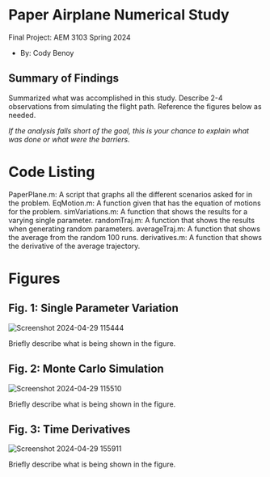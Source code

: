   # Paper Airplane Numerical Study
  Final Project: AEM 3103 Spring 2024

  - By: Cody Benoy

  ## Summary of Findings
  <Show the variations studied in a table>

  Summarized what was accomplished in this study.  Describe 2-4 observations from simulating the flight path.
  Reference the figures below as needed.

  *If the analysis falls short of the goal, this is your chance to explain what was done or what were the barriers.*
 
  # Code Listing
PaperPlane.m:
A script that graphs all the different scenarios asked for in the problem.
EqMotion.m:
A function given that has the equation of motions for the problem.
simVariations.m:
A function that shows the results for a varying single parameter.
randomTraj.m:
A function that shows the results when generating random parameters. 
averageTraj.m:
A function that shows the average from the random 100 runs.
derivatives.m:
A function that shows the derivative of the average trajectory.
  # Figures

  ## Fig. 1: Single Parameter Variation
  ![Screenshot 2024-04-29 115444](https://github.com/Codybeno/Final_Project/assets/167140425/d5693c9a-532f-4501-9f3e-d6bee93b7c6c)


  Briefly describe what is being shown in the figure.

  ## Fig. 2: Monte Carlo Simulation
  ![Screenshot 2024-04-29 115510](https://github.com/Codybeno/Final_Project/assets/167140425/2d089929-553c-44fb-a8c8-523f603e8b82)

  Briefly describe what is being shown in the figure.

 ## Fig. 3: Time Derivatives
 ![Screenshot 2024-04-29 155911](https://github.com/Codybeno/Final_Project/assets/167140425/61e4de83-1353-4512-899d-2960203f7672)

  Briefly describe what is being shown in the figure.
